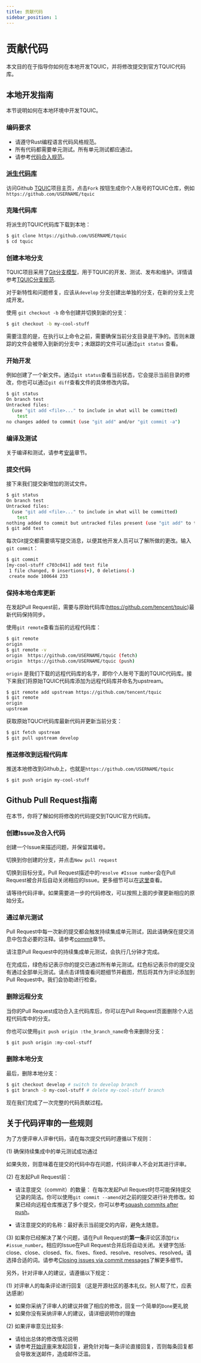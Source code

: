```yaml
---
title: 贡献代码
sidebar_position: 1
---
```


# 贡献代码

本文目的在于指导你如何在本地开发TQUIC，并将修改提交到官方TQUIC代码库。

## 本地开发指南

本节说明如何在本地环境中开发TQUIC。

### 编码要求

- 请遵守Rust编程语言代码风格规范。
- 所有代码都需要单元测试。所有单元测试都应通过。
- 请参考[代码合入规范](contribute_codes#github-pull-request%E6%8C%87%E5%8D%97)。
  

### [派生代码库](https://help.github.com/articles/fork-a-repo/)

访问Github [TQUIC](https://github.com/tencent/tquic)项目主页，点击`Fork` 按钮生成你个人账号的TQUIC仓库，例如`https://github.com/USERNAME/tquic`


### 克隆代码库

将派生的TQUIC代码库下载到本地：

```bash
$ git clone https://github.com/USERNAME/tquic
$ cd tquic
```

### 创建本地分支

TQUIC项目采用了[Git分支模型](http://nvie.com/posts/a-successful-git-branching-model/)，用于TQUIC的开发、测试、发布和维护。详情请参考[TQUIC分支规范](releasing_process.md).

对于新特性和问题修复，应该从`develop` 分支创建出单独的分支，在新的分支上完成开发。

使用 `git checkout -b` 命令创建并切换到新的分支：

```bash
$ git checkout -b my-cool-stuff
```

需要注意的是，在执行以上命令之前，需要确保当前分支目录是干净的。否则未跟踪的文件会被带入到新的分支中；未跟踪的文件可以通过`git status` 查看。


### 开始开发

例如创建了一个新文件。通过`git status`查看当前状态，它会提示当前目录的修改，你也可以通过`git diff`查看文件的具体修改内容。

```bash
$ git status
On branch test
Untracked files:
  (use "git add <file>..." to include in what will be committed)
	test
no changes added to commit (use "git add" and/or "git commit -a")
```

### 编译及测试

关于编译和测试，请参考[安装](../getting_started/installation)章节。 


### 提交代码

接下来我们提交新增加的测试文件。

```bash
$ git status
On branch test
Untracked files:
  (use "git add <file>..." to include in what will be committed)
	test
nothing added to commit but untracked files present (use "git add" to track)
$ git add test
```

每次Git提交都需要填写提交消息，以便其他开发人员可以了解所做的更改。输入`git commit`：

```bash
$ git commit
[my-cool-stuff c703c041] add test file
 1 file changed, 0 insertions(+), 0 deletions(-)
 create mode 100644 233
```


### 保持本地仓库更新

在发起Pull Request前，需要与原始代码库(<https://github.com/tencent/tquic>)最新代码保持同步。

使用`git remote`查看当前的远程代码库：

```bash
$ git remote
origin
$ git remote -v
origin	https://github.com/USERNAME/tquic (fetch)
origin	https://github.com/USERNAME/tquic (push)
```

`origin` 是我们下载的远程代码库的名字，即你个人账号下面的TQUIC代码库。接下来我们将原始TQUIC代码库添加为远程代码库并命名为upstream。

```bash
$ git remote add upstream https://github.com/tencent/tquic
$ git remote
origin
upstream
```

获取原始TQUCI代码库最新代码并更新当前分支：

```bash
$ git fetch upstream
$ git pull upstream develop
```

### 推送修改到远程代码库

推送本地修改到Github上，也就是`https://github.com/USERNAME/tquic`

```bash
$ git push origin my-cool-stuff
```


## Github Pull Request指南

在本节，你将了解如何将修改的代码提交到TQUIC官方代码库。


### 创建Issue及合入代码

创建一个Issue来描述问题，并保留其编号。

切换到你创建的分支，并点击`New pull request`

切换到目标分支。Pull Request描述中的`resolve #Issue number`会在Pull Request被合并后自动关闭相应的Issue。更多细节可以在[这里](https://help.github.com/articles/closing-issues-via-commit-messages/)查看。

请等待代码评审。如果需要进一步的代码修改，可以按照上面的步骤更新相应的原始分支。


### 通过单元测试

Pull Request中每一次新的提交都会触发持续集成单元测试，因此请确保在提交消息中包含必要的注释。请参考[commit](contribute_codes.md#%E6%8F%90%E4%BA%A4%E4%BB%A3%E7%A0%81)章节。 

请注意Pull Request中的持续集成单元测试，会执行几分钟才完成。

在完成后，绿色标记表示你的提交已通过所有单元测试。红色标记表示你的提交没有通过全部单元测试。请点击详情查看问题细节并截图，然后将其作为评论添加到Pull Request中。我们会协助进行检查。


### 删除远程分支

当你的Pull Request成功合入主代码库后，你可以在Pull Request页面删除个人远程代码库中的分支。

你也可以使用`git push origin :the_branch_name`命令来删除分支：

```bash
$ git push origin :my-cool-stuff
```

### 删除本地分支

最后，删除本地分支：

```bash
$ git checkout develop # switch to develop branch
$ git branch -D my-cool-stuff # delete my-cool-stuff branch

```

现在我们完成了一次完整的代码贡献过程。


## 关于代码评审的一些规则

为了方便评审人评审代码，请在每次提交代码时遵循以下规则：

(1) 确保持续集成中的单元测试成功通过

如果失败，则意味着在提交的代码中存在问题，代码评审人不会对其进行评审。


(2) 在发起Pull Request前：

- 请注意提交（commit）的数量：
在每次发起Pull Request时尽可能保持提交记录的简洁。你可以使用`git commit --amend`对之前的提交进行补充修改。如果已经向远程仓库推送了多个提交，你可以参考[squash commits after push](http://stackoverflow.com/questions/5667884/how-to-squash-commits-in-git-after-they-have-been-pushed)。

- 请注意提交的的名称：最好表示当前提交的内容，避免太随意。

(3) 如果你已经解决了某个问题，请在Pull Request的**第一条**评论区添加`fix #issue_number`。相应的Issue在Pull Request合并后将自动关闭。关键字包括: close、close、closed、fix、fixes、fixed、resolve、resolves、resolved。请选择合适的词。请参考[Closing issues via commit messages](https://help.github.com/articles/closing-issues-via-commit-messages)了解更多细节。


另外，针对评审人的建议，请遵循以下规定：

(1) 对评审人的每条评论进行回复（这是开源社区的基本礼仪。别人帮了忙，应表达感谢）
   - 如果你采纳了评审人的建议并做了相应的修改，回复一个简单的`Done`更礼貌
   - 如果你没有采纳评审人的建议，请详细说明你的理由

(2) 如果评审意见比较多:
   - 请给出总体的修改情况说明
   - 请参考[开始评审](https://help.github.com/articles/reviewing-proposed-changes-in-a-pull-request/)来发起回复，避免针对每一条评论直接回复，否则每条回复都会导致发送邮件，造成邮件泛滥。


